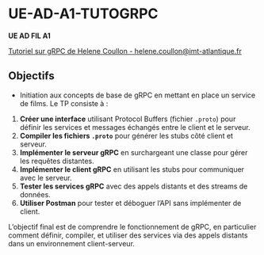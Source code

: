 # UE-AD-A1-TUTOGRPC

**UE AD FIL A1**

[Tutoriel sur gRPC de Helene Coullon - helene.coullon@imt-atlantique.fr](https://helene-coullon.fr/pages/ue-ad-fil-24-25/tuto-grpc/)

## Objectifs

- Initiation aux concepts de base de gRPC en mettant en place un service de films. Le TP consiste à :

1. **Créer une interface** utilisant Protocol Buffers (fichier `.proto`) pour définir les services et messages échangés entre le client et le serveur.
2. **Compiler les fichiers `.proto`** pour générer les stubs côté client et serveur.
3. **Implémenter le serveur gRPC** en surchargeant une classe pour gérer les requêtes distantes.
4. **Implémenter le client gRPC** en utilisant les stubs pour communiquer avec le serveur.
5. **Tester les services gRPC** avec des appels distants et des streams de données.
6. **Utiliser Postman** pour tester et déboguer l’API sans implémenter de client.

L’objectif final est de comprendre le fonctionnement de gRPC, en particulier comment définir, compiler, et utiliser des services via des appels distants dans un environnement client-serveur.